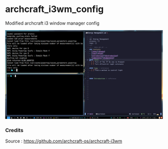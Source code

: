 # archcraft_i3wm_config

Modified archcraft i3 window manager config

![](./images/Screenshot_2024-03-29-17-21-38_1366x768.png)

### Credits

Source : https://github.com/archcraft-os/archcraft-i3wm
